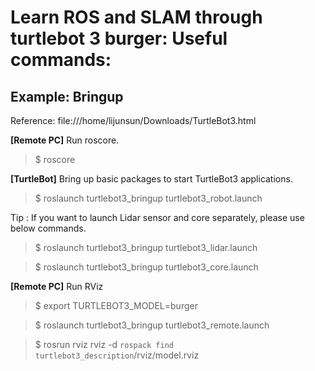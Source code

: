 # Learn ROS and SLAM through turtlebot 3 burger: Useful commands:

## Example: Bringup

Reference: file:///home/lijunsun/Downloads/TurtleBot3.html

**[Remote PC]** Run roscore.

>$ roscore

**[TurtleBot]** Bring up basic packages to start TurtleBot3 applications.

   >$ roslaunch turtlebot3_bringup turtlebot3_robot.launch
   
   Tip : If you want to launch Lidar sensor and core separately, please use below commands.

   >$ roslaunch turtlebot3_bringup turtlebot3_lidar.launch
 
   >$ roslaunch turtlebot3_bringup turtlebot3_core.launch

**[Remote PC]** Run RViz

   >$ export TURTLEBOT3_MODEL=burger
   
   >$ roslaunch turtlebot3_bringup turtlebot3_remote.launch
   
   >$ rosrun rviz rviz -d `rospack find turtlebot3_description`/rviz/model.rviz
   
   
